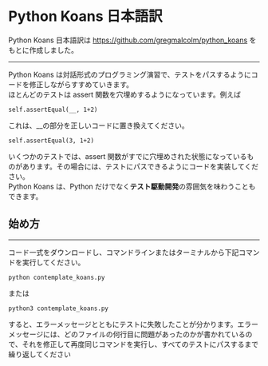 # Python Koans 日本語訳
Python Koans 日本語訳は https://github.com/gregmalcolm/python_koans をもとに作成しました。
***  
Python Koans は対話形式のプログラミング演習で、テストをパスするようにコードを修正しながらすすめていきます。  
ほとんどのテストは assert 関数を穴埋めするようになっています。例えば
```
self.assertEqual(__, 1+2)
```
これは、__の部分を正しいコードに置き換えてください。
```
self.assertEqual(3, 1+2)
```
いくつかのテストでは、assert 関数がすでに穴埋めされた状態になっているものがあります。その場合には、テストにパスできるようにコードを実装してください。  
Python Koans は、Python だけでなく**テスト駆動開発**の雰囲気を味わうこともできます。
## 始め方
---
コード一式をダウンロードし、コマンドラインまたはターミナルから下記コマンドを実行してください。
```
python contemplate_koans.py
```
または
```
python3 contemplate_koans.py
```
すると、エラーメッセージとともにテストに失敗したことが分かります。エラーメッセージには、どのファイルの何行目に問題があったのかが書かれているので、それを修正して再度同じコマンドを実行し、すべてのテストにパスするまで繰り返してください
